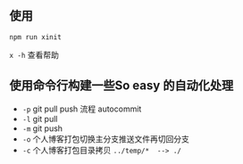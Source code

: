 ## 使用

`npm run xinit`

`x -h` 查看帮助

## 使用命令行构建一些So easy 的自动化处理

- `-p` git pull push 流程 autocommit
- `-l` git pull
- `-m` git push <msg>
- `-o` 个人博客打包切换主分支推送文件再切回分支
- `-c` 个人博客打包目录拷贝 `../temp/*  --> ./`
